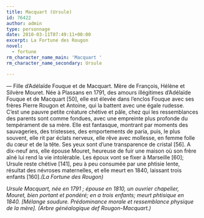 ```yaml
---
title: Macquart (Ursule)
id: 76422
author: admin
type: personnage
date: 2010-03-11T07:49:11+00:00
excerpt: La Fortune des Rougon
novel:
  - fortune
rm_character_name_main: 'Macquart '
rm_character_name_secondary: Ursule

---
```

— Fille d’Adélaïde Fouque et de Macquart. Mère de François, Hélène et Silvère Mouret. Née à Plassans en 1791, des amours illégitimes d’Adélaïde Fouque et de Macquart [50], elle est élevée dans l’enclos Fouque avec ses frères Pierre Rougon et Antoine, qui la battent avec une égale rudesse. C’est une pauvre petite créature chétive et pâle, chez qui les ressemblances des parents sont comme fondues, avec une empreinte plus profonde du tempérament de sa mère. Elle est fantasque, montrant par moments des sauvageries, des tristesses, des emportements de paria, puis, le plus souvent, elle rit par éclats nerveux, elle rêve avec mollesse, en femme folle du cœur et de la tête. Ses yeux sont d’une transparence de cristal [56]. A dix-neuf ans, elle épouse Mouret, heureuse de fuir une maison où son frère aîné lui rend la vie intolérable. Les époux vont se fixer à Marseille [60]; Ursule reste chétive [141], peu à peu consumée par une phtisie lente, résultat des névroses maternelles, et elle meurt en 1840, laissant trois enfants [160]._(La Fortune des Rougon)_

__Ursule Macquart, née en 1791 ; épouse en 1810, un ouvrier chapelier, Mouret, bien portant et pondéré; en a trois enfants; meurt phtisique en 1840._ [Mélange soudure. Prédominance morale et ressemblance physique de la mère]. _(Arbre généalogique def Rougon-Macquart.)__